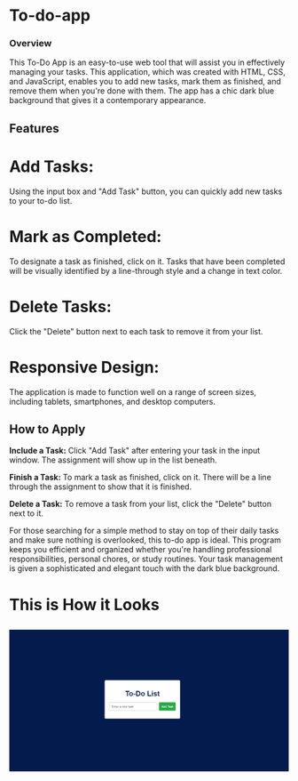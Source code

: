 # To-do-app
<h3>Overview</h3> 
<p> This To-Do App is an easy-to-use web tool that will assist you in effectively managing your tasks. This application, which was created with HTML, CSS, and JavaScript, enables you to add new tasks, mark them as finished, and remove them when you're done with them. The app has a chic dark blue background that gives it a contemporary appearance. </p> 
<h2>Features</h2> 
<h1>Add Tasks:</h1> <p>Using the input box and "Add Task" button, you can quickly add new tasks to your to-do list.</p> 
<h1>Mark as Completed:</h1> <p>To designate a task as finished, click on it. Tasks that have been completed will be visually identified by a line-through style and a change in text color.</p> 
<h1>Delete Tasks:</h1> 
<p>Click the "Delete" button next to each task to remove it from your list.</p> 
<h1>Responsive Design:</h1> <p>The application is made to function well on a range of screen sizes, including tablets, smartphones, and desktop computers.</p> 
<h2>How to Apply</h2> <p><strong>Include a Task:</strong> Click "Add Task" after entering your task in the input window. The assignment will show up in the list beneath.</p> 
<p><strong>Finish a Task:</strong> To mark a task as finished, click on it. There will be a line through the assignment to show that it is finished.</p> 
<p><strong>Delete a Task:</strong> To remove a task from your list, click the "Delete" button next to it.</p> 
<p> For those searching for a simple method to stay on top of their daily tasks and make sure nothing is overlooked, this to-do app is ideal. This program keeps you efficient and organized whether you're handling professional responsibilities, personal chores, or study routines. Your task management is given a sophisticated and elegant touch with the dark blue background. </p> </body> </html>
<h1><P>This is How it Looks</P></h1>
<img src="Image.png" alt=" Image ">
